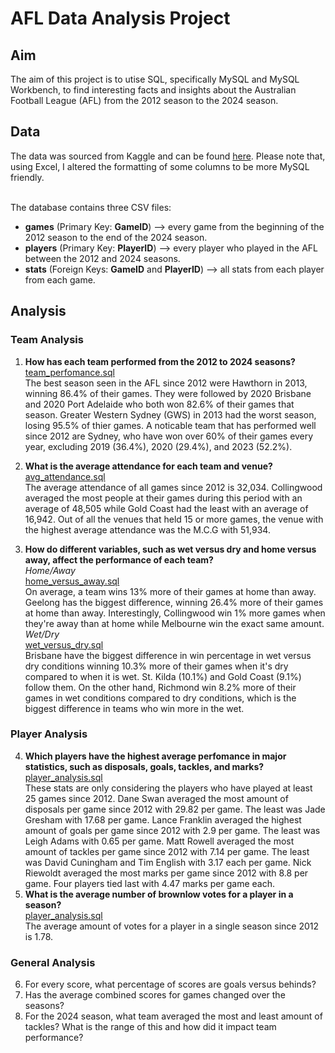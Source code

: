 # AFL Data Analysis Project

## Aim

The aim of this project is to utise SQL, specifically MySQL and MySQL Workbench, to find interesting facts and insights about the Australian Football League (AFL) from the 2012 season to the 2024 season.

## Data
The data was sourced from Kaggle and can be found [here](https://www.kaggle.com/datasets/stoney71/aflstats). Please note that, using Excel, I altered the formatting of some columns to be more MySQL friendly. <br> 
<br>

The database contains three CSV files:
- **games** (Primary Key: **GameID**) --> every game from the beginning of the 2012 season to the end of the 2024 season.
- **players** (Primary Key: **PlayerID**) --> every player who played in the AFL between the 2012 and 2024 seasons.
- **stats** (Foreign Keys: **GameID** and **PlayerID**)  --> all stats from each player from each game. <br>

## Analysis
### Team Analysis
1. **How has each team performed from the 2012 to 2024 seasons?** <br>
[team_perfomance.sql](https://github.com/rara-ch/Data-Analysis-Portfolio/blob/main/Projects/AFL-Data-Analysis/SQL-files/team_performance.sql) <br>
The best season seen in the AFL since 2012 were Hawthorn in 2013, winning 86.4% of their games. They were followed by 2020 Brisbane and 2020 Port Adelaide who both won 82.6% of their games that season. Greater Western Sydney (GWS) in 2013 had the worst season, losing 95.5% of thier games. A noticable team that has performed well since 2012 are Sydney, who have won over 60% of their games every year, excluding 2019 (36.4%), 2020 (29.4%), and 2023 (52.2%).

2. **What is the average attendance for each team and venue?** <br>
[avg_attendance.sql](https://github.com/rara-ch/Data-Analysis-Portfolio/blob/main/Projects/AFL-Data-Analysis/SQL-files/avg_attendance.sql) <br>
The average attendance of all games since 2012 is 32,034. Collingwood averaged the most people at their games during this period with an average of 48,505 while Gold Coast had the least with an average of 16,942. Out of all the venues that held 15 or more games, the venue with the highest average attendance was the M.C.G with 51,934.

3. **How do different variables, such as wet versus dry and home versus away, affect the performance of each team?** <br>
*Home/Away* <br>
[home_versus_away.sql](https://github.com/rara-ch/Data-Analysis-Portfolio/blob/main/Projects/AFL-Data-Analysis/SQL-files/home_versus_away.sql) <br>
On average, a team wins 13% more of their games at home than away. Geelong has the biggest difference, winning 26.4% more of their games at home than away. Interestingly, Collingwood win 1% more games when they're away than at home while Melbourne win the exact same amount. <br>
*Wet/Dry* <br>
[wet_versus_dry.sql](https://github.com/rara-ch/Data-Analysis-Portfolio/blob/main/Projects/AFL-Data-Analysis/SQL-files/wet_versus_dry.sql) <br>
Brisbane have the biggest difference in win percentage in wet versus dry conditions winning 10.3% more of their games when it's dry compared to when it is wet. St. Kilda (10.1%) and Gold Coast (9.1%) follow them. On the other hand, Richmond win 8.2% more of their games in wet conditions compared to dry conditions, which is the biggest difference in teams who win more in the wet.   
### Player Analysis
4. **Which players have the highest average perfomance in major statistics, such as disposals, goals, tackles, and marks?** <br>
[player_analysis.sql](https://github.com/rara-ch/Data-Analysis-Portfolio/blob/main/Projects/AFL-Data-Analysis/SQL-files/player_analysis.sql) <br>
These stats are only considering the players who have played at least 25 games since 2012. Dane Swan averaged the most amount of disposals per game since 2012 with 29.82 per game. The least was Jade Gresham with 17.68 per game. Lance Franklin averaged the highest amount of goals per game since 2012 with 2.9 per game. The least was Leigh Adams with 0.65 per game. Matt Rowell averaged the most amount of tackles per game since 2012 with 7.14 per game. The least was David Cuningham and Tim English with 3.17 each per game. Nick Riewoldt averaged the most marks per game since 2012 with 8.8 per game. Four players tied last with 4.47 marks per game each. <br>
5. **What is the average number of brownlow votes for a player in a season?** <br>
[player_analysis.sql](https://github.com/rara-ch/Data-Analysis-Portfolio/blob/main/Projects/AFL-Data-Analysis/SQL-files/player_analysis.sql) <br>
The average amount of votes for a player in a single season since 2012 is 1.78.
### General Analysis
6. For every score, what percentage of scores are goals versus behinds?
7. Has the average combined scores for games changed over the seasons?
8. For the 2024 season, what team averaged the most and least amount of tackles? What is the range of this and how did it impact team performance?

